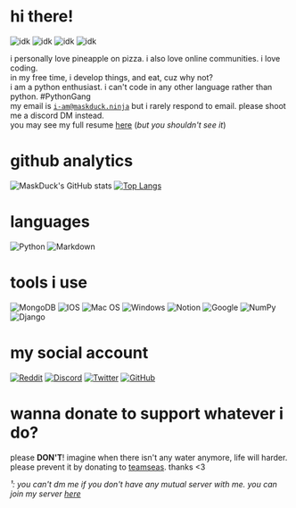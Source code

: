 # hi there!
![idk](https://img.shields.io/endpoint?url=https://loathsomeparchedharddrive.maskduck.repl.co/status/716134528409665586) ![idk](https://img.shields.io/endpoint?url=https://loathsomeparchedharddrive.maskduck.repl.co/playing/716134528409665586) ![idk](https://img.shields.io/endpoint?url=https://loathsomeparchedharddrive.maskduck.repl.co/vscode/716134528409665586) ![idk](https://img.shields.io/endpoint?url=https://loathsomeparchedharddrive.maskduck.repl.co/spotify/716134528409665586)

i personally love pineapple on pizza. i also love online communities. i love coding. <br>
in my free time, i develop things, and eat, cuz why not? <br>
i am a python enthusiast. i can't code in any other language rather than python. #PythonGang <br>
my email is [`i-am@maskduck.ninja`](mailto://i-am@maskduck.ninja) but i rarely respond to email. please shoot me a discord DM instead. <br>
you may see my full resume [here](https://resume.maskduck.ninja) (*but you shouldn't see it*)
  

# github analytics
![MaskDuck's GitHub stats](https://github-readme-stats.vercel.app/api?username=maskduck&show_icons=true&hide=stars&line_height=24) [![Top Langs](https://github-readme-stats.vercel.app/api/top-langs/?username=anuraghazra&layout=compact)](https://github.com/anuraghazra/github-readme-stats)



# languages
![Python](https://img.shields.io/badge/python-3670A0?style=for-the-badge&logo=python&logoColor=ffdd54) ![Markdown](https://img.shields.io/badge/markdown-%23000000.svg?style=for-the-badge&logo=markdown&logoColor=white)
# tools i use
![MongoDB](https://img.shields.io/badge/MongoDB-%234ea94b.svg?style=for-the-badge&logo=mongodb&logoColor=white) ![IOS](https://img.shields.io/badge/iOS-000000?style=for-the-badge&logo=ios&logoColor=white) ![Mac OS](https://img.shields.io/badge/mac%20os-000000?style=for-the-badge&logo=macos&logoColor=F0F0F0) ![Windows](https://img.shields.io/badge/Windows-0078D6?style=for-the-badge&logo=windows&logoColor=white) ![Notion](https://img.shields.io/badge/Notion-%23000000.svg?style=for-the-badge&logo=notion&logoColor=white) ![Google](https://img.shields.io/badge/google-4285F4?style=for-the-badge&logo=google&logoColor=white) ![NumPy](https://img.shields.io/badge/numpy-%23013243.svg?style=for-the-badge&logo=numpy&logoColor=white) ![Django](https://img.shields.io/badge/django-%23092E20.svg?style=for-the-badge&logo=django&logoColor=white)
# my social account
[![Reddit](https://img.shields.io/badge/u%2Fmaskduck-FF4500?style=for-the-badge&logo=reddit&logoColor=white)](https://reddit.com/user/maskduck) [![Discord](https://img.shields.io/badge/MaskDuck%239999¹-%237289DA.svg?style=for-the-badge&logo=discord&logoColor=white)](https://discord.com/users/716134528409665586/) [![Twitter](https://img.shields.io/badge/MaskDuck1-%231DA1F2.svg?style=for-the-badge&logo=Twitter&logoColor=white)](https://twitter.com/MaskDuck1) [![GitHub](https://img.shields.io/badge/MaskDuck-%23121011.svg?style=for-the-badge&logo=github&logoColor=white)](https://github.com/maskduck)

# wanna donate to support whatever i do?
please **DON'T**! imagine when there isn't any water anymore, life will harder. please prevent it by donating to [teamseas](https://teamseas.org). thanks <3

*¹: you can't dm me if you don't have any mutual server with me. you can join my server [here](https://discord.gg/BTSa8VT9Wp)*
